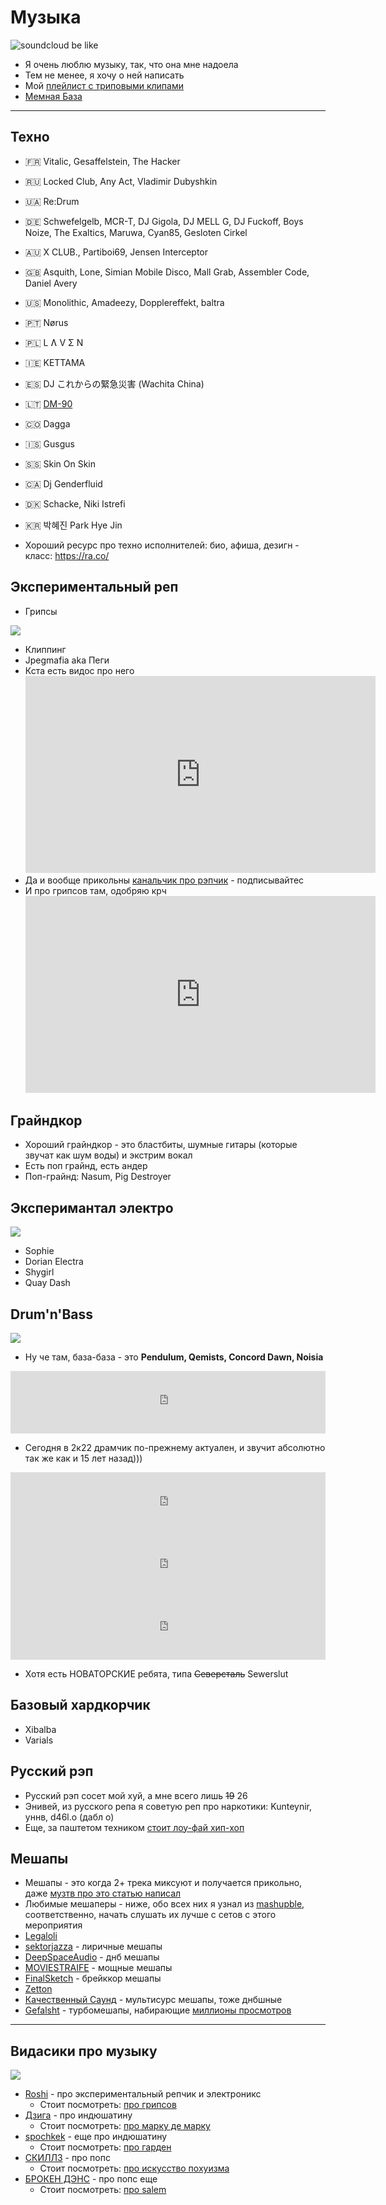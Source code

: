 # Музыка

![soundcloud be like](sc.jpg)

- Я очень люблю музыку, так, что она мне надоела
- Тем не менее, я хочу о ней написать
- Мой [плейлист с триповыми клипами](https://www.youtube.com/playlist?list=PLdb8DVmvU9i5bGINNz10f-ga_bqD41O4q)
- [Мемная База](https://vk.com/come_to_brazil)

---

## Техно

- 🇫🇷 Vitalic, Gesaffelstein, The Hacker
- 🇷🇺 Locked Club, Any Act, Vladimir Dubyshkin
- 🇺🇦 Re:Drum
- 🇩🇪 Schwefelgelb, MCR-T, DJ Gigola, DJ MELL G, DJ Fuckoff, Boys Noize, The Exaltics, Maruwa, Cyan85, Gesloten Cirkel
- 🇦🇺 X CLUB., Partiboi69, Jensen Interceptor
- 🇬🇧 Asquith, Lone, Simian Mobile Disco, Mall Grab, Assembler Code, Daniel Avery
- 🇺🇸 Monolithic, Amadeezy, Dopplereffekt, baltra
- 🇵🇹 Nørus
- 🇵🇱 L Ʌ V Σ N
- 🇮🇪 KETTAMA
- 🇪🇸 DJ これからの緊急災害 (Wachita China)
- 🇱🇹 [DM-90](https://youtu.be/N6RLKqi0Ows)
- 🇨🇴 Dagga
- 🇮🇸 Gusgus
- 🇸🇸 Skin On Skin
- 🇨🇦 Dj Genderfluid
- 🇩🇰 Schacke, Niki Istrefi
- 🇰🇷 박혜진 Park Hye Jin

- Хороший ресурс про техно исполнителей: био, афиша, дезигн - класс: https://ra.co/

## Экспериментальный реп

- Грипсы

<img src="../../../a/vk/mc-ride.gif">

- Клиппинг
- Jpegmafia aka Пеги
- Кста есть видос про него
  <iframe width="560" height="315" src="https://www.youtube.com/embed/evy5J-1jP1g" title="YouTube video player" frameborder="0" allow="accelerometer; autoplay; clipboard-write; encrypted-media; gyroscope; picture-in-picture" allowfullscreen></iframe>
- Да и вообще прикольны [канальчик про рэпчик](https://www.youtube.com/@MutenRoshi5137) - подписывайтес
- И про грипсов там, одобряю крч
  <iframe width="560" height="315" src="https://www.youtube.com/embed/_oNJmLQpUTw" title="YouTube video player" frameborder="0" allow="accelerometer; autoplay; clipboard-write; encrypted-media; gyroscope; picture-in-picture" allowfullscreen></iframe>

## Грайндкор

- Хороший грайндкор - это бластбиты, шумные гитары (которые звучат как шум воды) и экстрим вокал
- Есть поп грайнд, есть андер
- Поп-грайнд: Nasum, Pig Destroyer

## Эксперимантал электро

![](experimental-electronic-nonbinary.webp)

- Sophie
- Dorian Electra
- Shygirl
- Quay Dash

## Drum'n'Bass

![](dnb.jpg)

- Ну че там, база-база - это **Pendulum, Qemists, Concord Dawn, Noisia**

<iframe frameborder="0" style="border:none;width: 100%;height:100px;" height="100" src="https://music.yandex.ru/iframe/#track/39909586/5167263">
Слушайте <a href='https://music.yandex.ru/album/5167263/track/39909586'>Don't Tell Me</a>
— <a href='https://music.yandex.ru/artist/719344'>Concord Dawn</a> на Яндекс Музыке</iframe>

- Сегодня в 2к22 драмчик по-прежнему актуален, и звучит абсолютно так же как и 15 лет назад)))

<iframe frameborder="0" style="border:none;width:100%;height:100px;"  height="100" src="https://music.yandex.ru/iframe/#track/101316939/21350984">
Слушайте <a href='https://music.yandex.ru/album/21350984/track/101316939'>Burn 'Em
Down</a> — <a href='https://music.yandex.ru/artist/3228992'>Pythius</a> на Яндекс Музыке</iframe>

<iframe frameborder="0" style="border:none;width:100%;height:100px;" height="100" src="https://music.yandex.ru/iframe/#track/52467702/7388929">
Слушайте <a href='https://music.yandex.ru/album/7388929/track/52467702'>Push It To The
Limit</a> — <a href='https://music.yandex.ru/artist/632210'>Qo</a> на Яндекс Музыке</iframe>

<iframe frameborder="0" style="border:none;width:100%;height:100px;"  height="100" src="https://music.yandex.ru/iframe/#track/50008390/6883838">
Слушайте <a href='https://music.yandex.ru/album/6883838/track/50008390'>Jungle
Reprezentah</a> — <a href='https://music.yandex.ru/artist/1323029'>Lowriderz</a> на Яндекс Музыке</iframe>

- Хотя есть НОВАТОРСКИЕ ребята, типа ~~Северсталь~~ Sewerslut

## Базовый хардкорчик

- Xibalba
- Varials

## Русский рэп

- Русский рэп сосет мой хуй, а мне всего лишь ~~19~~ 26
- Энивей, из русского репа я советую реп про наркотики: Kunteynir, уннв, d46l.o (дабл о)
- Еще, за паштетом техником [стоит лоу-фай хип-хоп](https://youtu.be/Q3eea0EUHsg) 

## Мешапы

- Мешапы - это когда 2+ трека миксуют и получается прикольно,
  даже [музтв про это статью написал](https://muz-tv.ru/news/smeshano-i-smeshno-chto-takoe-meshap-i-pochemu-eto-tak-veselo/)
- Любимые мешаперы - ниже, обо всех них я узнал из [mashupble](https://vk.com/mashupble), соответственно, начать слушать
  их лучше с сетов с этого мероприятия
- [Legaloli](https://vk.com/legaloli)
- [sektorjazza](https://vk.com/cringerecords) - лиричные мешапы
- [DeepSpaceAudio](https://vk.com/dspaudio) - днб мешапы
- [MOVIESTRAIFE](https://vk.com/moviestraife_group) - мощные мешапы
- [FinalSketch](https://vk.com/finalsketchmusic) - брейккор мешапы
- [Zetton](https://vk.com/zetton_mashups)
- [Качественный Саунд](https://vk.com/highqualitysound) - мультисурс мешапы, тоже днбшные
- [Gefalsht](https://vk.com/gefalsht) - турбомешапы,
  набирающие [миллионы просмотров](https://www.youtube.com/watch?v=k0H4GwnT5kE)

---

## Видасики про музыку

![](nd.jpg)

- [Roshi](https://www.youtube.com/MutenRoshi5137) - про экспериментальный репчик и электроникс
    - Стоит
      посмотреть: [про грипсов](https://www.youtube.com/watch?v=_oNJmLQpUTw)
- [Дзига](https://www.youtube.com/@dziga_main) - про индюшатину
    - Стоит
      посмотреть: [про марку де марку](https://www.youtube.com/watch?v=KKmCsAlKBZg)
- [spochkek](https://www.youtube.com/@spochkek) - еще про индюшатину
    - Стоит посмотреть: [про гарден](https://youtu.be/FRfQk89cKv4)
- [СКИЛЛЗ](https://www.youtube.com/@etoskillz) - про попс
    - Стоит
      посмотреть: [про искусство похуизма](https://www.youtube.com/watch?v=QO8detn9ZGs)
- [БРОКЕН ДЭНС](https://www.youtube.com/channel/UCWZ57aki9Xi0ZqhVBwZ87Pw) - про попс еще
    - Стоит посмотреть: [про salem](https://www.youtube.com/watch?v=huuGjMgcRWk)

